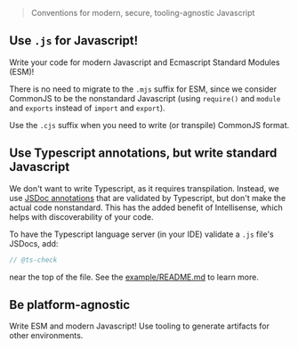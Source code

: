 > Conventions for modern, secure, tooling-agnostic Javascript

## Use `.js` for Javascript!

Write your code for modern Javascript and Ecmascript Standard Modules (ESM)!

There is no need to migrate to the `.mjs` suffix for ESM, since we consider CommonJS to be the nonstandard Javascript (using `require()` and `module` and `exports` instead of `import` and `export`).  

Use the `.cjs` suffix when you need to write (or transpile) CommonJS format.

## Use Typescript annotations, but write standard Javascript

We don't want to write Typescript, as it requires transpilation.  Instead, we use [JSDoc annotations](https://www.typescriptlang.org/docs/handbook/type-checking-javascript-files.html#supported-jsdoc) that are validated by Typescript, but don't make the actual code nonstandard.  This has the added benefit of Intellisense, which helps with discoverability of your code.

To have the Typescript language server (in your IDE) validate a `.js` file's JSDocs, add:

```js
// @ts-check
```

near the top of the file.  See the [example/README.md](example/README.md) to learn more.

## Be platform-agnostic

Write ESM and modern Javascript!  Use tooling to generate artifacts for other environments.
